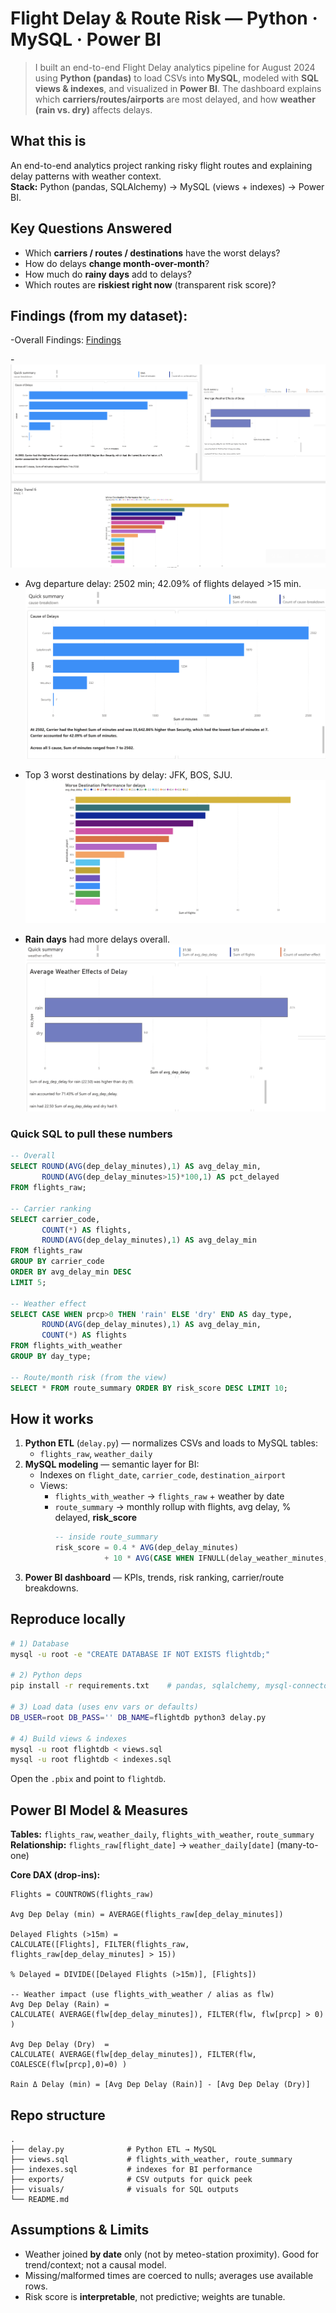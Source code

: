 # Flight Delay & Route Risk — Python · MySQL · Power BI

> I built an end-to-end Flight Delay analytics pipeline for August 2024 using **Python (pandas)** to load CSVs into **MySQL**, modeled with **SQL views & indexes**, and visualized in **Power BI**. The dashboard explains which **carriers/routes/airports** are most delayed, and how **weather (rain vs. dry)** affects delays.

## What this is
An end-to-end analytics project ranking risky flight routes and explaining delay patterns with weather context.  
**Stack:** Python (pandas, SQLAlchemy) → MySQL (views + indexes) → Power BI.

## Key Questions Answered
- Which **carriers / routes / destinations** have the worst delays?
- How do delays **change month-over-month**?
- How much do **rainy days** add to delays?
- Which routes are **riskiest right now** (transparent risk score)?

## Findings (from my dataset):
-Overall Findings: [Findings](https://docs.google.com/document/d/1x1CzctyTnjW-9UJfnFmxuPn4l680V6rj2QbtMQwhToQ/edit?usp=sharing)

-![Results Dashboard](visuals/dashboard.png)

- Avg departure delay: 2502 min; 42.09% of flights delayed >15 min.
![Delays](visuals/delay.png)

- Top 3 worst destinations by delay: JFK, BOS, SJU.
![Worse Destinations Delays ](visuals/destination.png)

- **Rain days** had more delays overall.  
![Weather Affects on Delays](visuals/weather.png)

### Quick SQL to pull these numbers
```sql
-- Overall
SELECT ROUND(AVG(dep_delay_minutes),1) AS avg_delay_min,
       ROUND(AVG(dep_delay_minutes>15)*100,1) AS pct_delayed
FROM flights_raw;

-- Carrier ranking
SELECT carrier_code,
       COUNT(*) AS flights,
       ROUND(AVG(dep_delay_minutes),1) AS avg_delay_min
FROM flights_raw
GROUP BY carrier_code
ORDER BY avg_delay_min DESC
LIMIT 5;

-- Weather effect
SELECT CASE WHEN prcp>0 THEN 'rain' ELSE 'dry' END AS day_type,
       ROUND(AVG(dep_delay_minutes),1) AS avg_delay_min,
       COUNT(*) AS flights
FROM flights_with_weather
GROUP BY day_type;

-- Route/month risk (from the view)
SELECT * FROM route_summary ORDER BY risk_score DESC LIMIT 10;
```

## How it works
1) **Python ETL** (`delay.py`) — normalizes CSVs and loads to MySQL tables:
   - `flights_raw`, `weather_daily`
2) **MySQL modeling** — semantic layer for BI:
   - Indexes on `flight_date`, `carrier_code`, `destination_airport`
   - Views:
     - `flights_with_weather` → `flights_raw` + weather by date
     - `route_summary` → monthly rollup with flights, avg delay, % delayed, **risk_score**
       ```sql
       -- inside route_summary
       risk_score = 0.4 * AVG(dep_delay_minutes)
                  + 10 * AVG(CASE WHEN IFNULL(delay_weather_minutes,0) > 0 THEN 1 ELSE 0 END)
       ```
3) **Power BI dashboard** — KPIs, trends, risk ranking, carrier/route breakdowns.

## Reproduce locally
```bash
# 1) Database
mysql -u root -e "CREATE DATABASE IF NOT EXISTS flightdb;"

# 2) Python deps
pip install -r requirements.txt    # pandas, sqlalchemy, mysql-connector-python

# 3) Load data (uses env vars or defaults)
DB_USER=root DB_PASS='' DB_NAME=flightdb python3 delay.py

# 4) Build views & indexes
mysql -u root flightdb < views.sql
mysql -u root flightdb < indexes.sql
```

Open the `.pbix` and point to `flightdb`.

## Power BI Model & Measures
**Tables:** `flights_raw`, `weather_daily`, `flights_with_weather`, `route_summary`  
**Relationship:** `flights_raw[flight_date]` → `weather_daily[date]` (many-to-one)

**Core DAX (drop-ins):**
```DAX
Flights = COUNTROWS(flights_raw)

Avg Dep Delay (min) = AVERAGE(flights_raw[dep_delay_minutes])

Delayed Flights (>15m) =
CALCULATE([Flights], FILTER(flights_raw, flights_raw[dep_delay_minutes] > 15))

% Delayed = DIVIDE([Delayed Flights (>15m)], [Flights])

-- Weather impact (use flights_with_weather / alias as flw)
Avg Dep Delay (Rain) =
CALCULATE( AVERAGE(flw[dep_delay_minutes]), FILTER(flw, flw[prcp] > 0) )

Avg Dep Delay (Dry)  =
CALCULATE( AVERAGE(flw[dep_delay_minutes]), FILTER(flw, COALESCE(flw[prcp],0)=0) )

Rain Δ Delay (min) = [Avg Dep Delay (Rain)] - [Avg Dep Delay (Dry)]
```

## Repo structure
```
.
├── delay.py              # Python ETL → MySQL
├── views.sql             # flights_with_weather, route_summary
├── indexes.sql           # indexes for BI performance
├── exports/              # CSV outputs for quick peek
├── visuals/              # visuals for SQL outputs
└── README.md
```

## Assumptions & Limits
- Weather joined **by date** only (not by meteo-station proximity). Good for trend/context; not a causal model.
- Missing/malformed times are coerced to nulls; averages use available rows.
- Risk score is **interpretable**, not predictive; weights are tunable.
